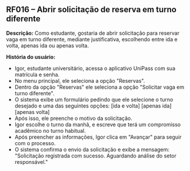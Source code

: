 ## RF016 – Abrir solicitação de reserva em turno diferente
**Descrição:** Como estudante, gostaria de abrir solicitação para reservar vaga em turno diferente, mediante justificativa, escolhendo entre ida e volta, apenas ida ou apenas volta.

**História do usuário:**
- Igor, estudante universitário, acessa o aplicativo UniPass com sua matrícula e senha.
- No menu principal, ele seleciona a opção "Reservas".
- Dentro da opção "Reservas" ele seleciona a opção "Solicitar vaga em turno diferente".
- O sistema exibe um formulário pedindo que ele selecione o turno desejado e uma das seguintes opções:
[ida e volta] [apenas ida] [apenas volta]
- Após isso, ele preenche o motivo da solicitação.
- Igor escolhe o turno da manhã, e escreve que terá um compromisso acadêmico no turno habitual.
- Após preencher as informações, Igor clica em "Avançar" para seguir com o processo.
- O sistema confirma o envio da solicitação e exibe a mensagem: "Solicitação registrada com sucesso.
Aguardando análise do setor responsável."
